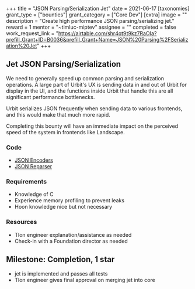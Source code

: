 +++
title = "JSON Parsing/Serialization Jet" 
date = 2021-06-17
[taxonomies]
grant_type = ["bounties"]
grant_category = ["Core Dev"]
[extra]
image = ""
description = "Create high performance JSON parsing/serializing jet."
reward = 1
mentor = "~timluc-miptev"
assignee = ""
completed = false
work_request_link = "https://airtable.com/shr4qt9t9kz7RaOIa?prefill_Grant+ID=B0036&prefill_Grant+Name=JSON%20Parsing%2FSerialization%20Jet"
+++

## Jet JSON Parsing/Serialization

We need to generally speed up common parsing and serialization operations. A large part of Urbit's UX is sending data in and out of Urbit for display in the UI, and the functions inside Urbit that handle this are all significant performance bottlenecks.

Urbit serializes JSON frequently when sending data to various frontends, and this would make that much more rapid.

Completing this bounty will have an immediate impact on the perceived speed of the system in frontends like Landscape.

### Code

* [JSON Encoders](https://github.com/urbit/urbit/blob/master/pkg/arvo/sys/zuse.hoon#L3263)
* [JSON Reparser](https://github.com/urbit/urbit/blob/master/pkg/arvo/sys/zuse.hoon#L3320)

### Requirements

* Knowledge of C
* Experience memory profiling to prevent leaks
* Hoon knowledge nice but not necessary

### Resources

* Tlon engineer explanation/assistance as needed
* Check-in with a Foundation director as needed

## Milestone: Completion, 1 star
- jet is implemented and passes all tests
- Tlon engineer gives final approval on merging jet into core

    
